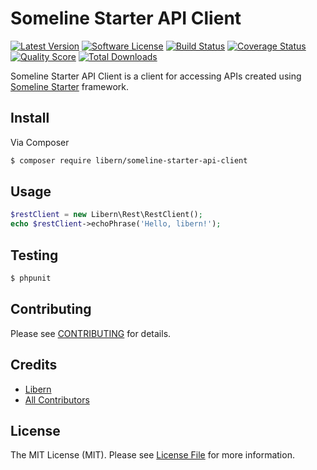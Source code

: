 # Someline Starter API Client

[![Latest Version](https://img.shields.io/github/release/libern/someline-starter-api-client.svg?style=flat-square)](https://github.com/libern/someline-starter-api-client/releases)
[![Software License](https://img.shields.io/badge/license-MIT-brightgreen.svg?style=flat-square)](LICENSE.md)
[![Build Status](https://img.shields.io/travis/libern/someline-starter-api-client/master.svg?style=flat-square)](https://travis-ci.org/libern/someline-starter-api-client)
[![Coverage Status](https://img.shields.io/scrutinizer/coverage/g/libern/someline-starter-api-client.svg?style=flat-square)](https://scrutinizer-ci.com/g/libern/someline-starter-api-client/code-structure)
[![Quality Score](https://img.shields.io/scrutinizer/g/libern/someline-starter-api-client.svg?style=flat-square)](https://scrutinizer-ci.com/g/libern/someline-starter-api-client)
[![Total Downloads](https://img.shields.io/packagist/dt/libern/someline-starter-api-client.svg?style=flat-square)](https://packagist.org/packages/libern/someline-starter-api-client)

Someline Starter API Client is a client for accessing APIs created using [Someline Starter](https://github.com/libern/someline-starter) framework.

## Install

Via Composer

``` bash
$ composer require libern/someline-starter-api-client
```

## Usage

``` php
$restClient = new Libern\Rest\RestClient();
echo $restClient->echoPhrase('Hello, libern!');
```

## Testing

``` bash
$ phpunit
```

## Contributing

Please see [CONTRIBUTING](https://github.com/libern/someline-starter-api-client/blob/master/CONTRIBUTING.md) for details.

## Credits

- [Libern](https://github.com/libern)
- [All Contributors](https://github.com/libern/someline-starter-api-client/contributors)

## License

The MIT License (MIT). Please see [License File](LICENSE.md) for more information.
